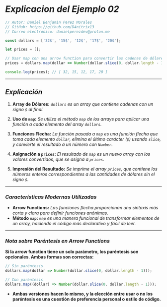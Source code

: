 <!-- Autor: Daniel Benjamin Perez Morales -->
<!-- GitHub: https://github.com/D4nitrix13 -->
<!-- GitLab: https://gitlab.com/D4nitrix13 -->
<!-- Correo electrónico: danielperezdev@proton.me -->

# ***Explicacion del Ejemplo 02***

```javascript
// Autor: Daniel Benjamin Perez Morales
// GitHub: https://github.com/D4nitrix13
// Correo electrónico: danielperezdev@proton.me

const dollars = ['32$', '15$', '12$', '17$', '20$'];

let prices = [];

// Usar map con una arrow function para convertir las cadenas de dólares a números
prices = dollars.map(dollar => Number(dollar.slice(0, dollar.length - 1)));

console.log(prices); // [ 32, 15, 12, 17, 20 ]
```

---

## ***Explicación***

1. **Array de Dólares:** *`dollars` es un array que contiene cadenas con un signo `$` al final.*

2. **Uso de `map`:** *Se utiliza el método `map` de los arrays para aplicar una función a cada elemento del array `dollars`.*

3. **Funciones Flecha:** *La función pasada a `map` es una función flecha que toma cada elemento `dollar`, elimina el último carácter (`$`) usando `slice`, y convierte el resultado a un número con `Number`.*

4. **Asignación a `prices`:** *El resultado de `map` es un nuevo array con los valores convertidos, que se asigna a `prices`.*

5. **Impresión del Resultado:** *Se imprime el array `prices`, que contiene los números enteros correspondientes a las cantidades de dólares sin el signo `$`.*

---

### ***Características Modernas Utilizadas***

- **Arrow Functions:** *Las funciones flecha proporcionan una sintaxis más corta y clara para definir funciones anónimas.*
- **Método `map`:** *`map` es una manera funcional de transformar elementos de un array, haciendo el código más declarativo y fácil de leer.*

---

### ***Nota sobre Paréntesis en Arrow Functions***

**Si la arrow function tiene un solo parámetro, los paréntesis son opcionales. Ambas formas son correctas:**

```javascript
// Sin paréntesis
dollars.map(dollar => Number(dollar.slice(0, dollar.length - 1)));

// Con paréntesis
dollars.map((dollar) => Number(dollar.slice(0, dollar.length - 1)));
```

- **Ambas versiones hacen lo mismo, y la elección entre usar o no los paréntesis es una cuestión de preferencia personal o estilo de código.**
